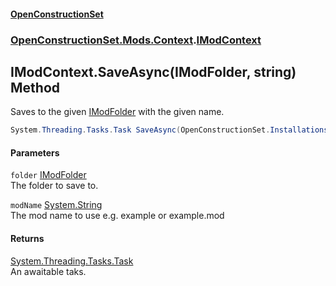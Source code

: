 #### [OpenConstructionSet](index.md 'index')
### [OpenConstructionSet.Mods.Context](index.md#OpenConstructionSet_Mods_Context 'OpenConstructionSet.Mods.Context').[IModContext](V6ll8xRvyNbd6Fd1yGQMHQ.md 'OpenConstructionSet.Mods.Context.IModContext')
## IModContext.SaveAsync(IModFolder, string) Method
Saves to the given [IModFolder](wh7_cj0PEb2QTfOlBPaoIQ.md 'OpenConstructionSet.Installations.IModFolder') with the given name.  
```csharp
System.Threading.Tasks.Task SaveAsync(OpenConstructionSet.Installations.IModFolder folder, string modName);
```
#### Parameters
<a name='OpenConstructionSet_Mods_Context_IModContext_SaveAsync(OpenConstructionSet_Installations_IModFolder_string)_folder'></a>
`folder` [IModFolder](wh7_cj0PEb2QTfOlBPaoIQ.md 'OpenConstructionSet.Installations.IModFolder')  
The folder to save to.
  
<a name='OpenConstructionSet_Mods_Context_IModContext_SaveAsync(OpenConstructionSet_Installations_IModFolder_string)_modName'></a>
`modName` [System.String](https://docs.microsoft.com/en-us/dotnet/api/System.String 'System.String')  
The mod name to use e.g. example or example.mod
  
#### Returns
[System.Threading.Tasks.Task](https://docs.microsoft.com/en-us/dotnet/api/System.Threading.Tasks.Task 'System.Threading.Tasks.Task')  
An awaitable taks.
